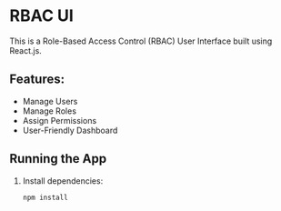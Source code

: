 # RBAC UI

This is a Role-Based Access Control (RBAC) User Interface built using React.js.

## Features:
- Manage Users
- Manage Roles
- Assign Permissions
- User-Friendly Dashboard

## Running the App

1. Install dependencies:
   ```bash
   npm install
